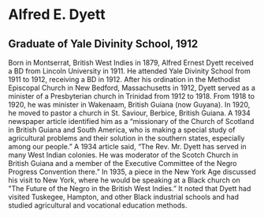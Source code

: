 # Alfred E. Dyett
## Graduate of Yale Divinity School, 1912
Born in Montserrat, British West Indies in 1879, Alfred Ernest Dyett received a BD from Lincoln University in 1911. He attended Yale Divinity School from 1911 to 1912, receiving a BD in 1912. After his ordination in the Methodist Episcopal Church in New Bedford, Massachusetts in 1912, Dyett served as a minister of a Presbyterian church in Trinidad from 1912 to 1918. From 1918 to 1920, he was minister in Wakenaam, British Guiana (now Guyana). In 1920, he moved to pastor a church in St. Saviour, Berbice, British Guiana. A 1934 newspaper article identified him as a “missionary of the Church of Scotland in British Guiana and South America, who is making a special study of agricultural problems and their solution in the southern states, especially among our people.” A 1934 article said, “The Rev. Mr. Dyett has served in many West Indian colonies. He was moderator of the Scotch Church in British Guiana and a member of the Executive Committee of the Negro Progress Convention there.” In 1935, a piece in the New York Age discussed his visit to New York, where he would be speaking at a Black church on "The Future of the Negro in the British West Indies.” It noted that Dyett had visited Tuskegee, Hampton, and other Black industrial schools and had studied agricultural and vocational education methods.
